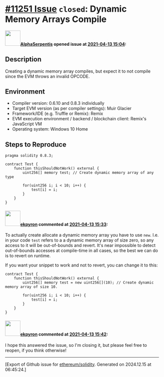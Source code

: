 # [\#11251 Issue](https://github.com/ethereum/solidity/issues/11251) `closed`: Dynamic Memory Arrays Compile

#### <img src="https://avatars.githubusercontent.com/u/37189157?u=a51bad3c03843ad817009869048fedf4b044f012&v=4" width="50">[AlphaSerpentis](https://github.com/AlphaSerpentis) opened issue at [2021-04-13 15:04](https://github.com/ethereum/solidity/issues/11251):

## Description

Creating a dynamic memory array compiles, but expect it to not compile since the EVM throws an invalid OPCODE.

## Environment

- Compiler version: 0.6.10 and 0.8.3 individually
- Target EVM version (as per compiler settings): Muir Glacier
- Framework/IDE (e.g. Truffle or Remix): Remix
- EVM execution environment / backend / blockchain client: Remix's JavaScript VM
- Operating system: Windows 10 Home

## Steps to Reproduce

```solidity
pragma solidity 0.8.3;

contract Test {
    function thisShouldNotWork() external {
        uint256[] memory test; // Create dynamic memory array of any type
        
        for(uint256 i; i < 10; i++) {
            test[i] = i;
        }
    }
}
```


#### <img src="https://avatars.githubusercontent.com/u/1347491?v=4" width="50">[ekpyron](https://github.com/ekpyron) commented at [2021-04-13 15:33](https://github.com/ethereum/solidity/issues/11251#issuecomment-818831555):

To actually create allocate a dynamic memory array you have to use ``new``.
I.e. in your code ``test`` refers to a a dynamic memory array of size zero, so any access to it will be out-of-bounds and revert.
It's near impossible to detect out-of-bounds accesses at compile-time in all cases, so the best we can do is to revert on runtime.

If you want your snippet to work and not to revert, you can change it to this:
```solidity
contract Test {
    function thisShouldNotWork() external {
        uint256[] memory test = new uint256[](10); // Create dynamic memory array of size 10.
        
        for(uint256 i; i < 10; i++) {
            test[i] = i;
        }
    }
}
```

#### <img src="https://avatars.githubusercontent.com/u/1347491?v=4" width="50">[ekpyron](https://github.com/ekpyron) commented at [2021-04-13 15:42](https://github.com/ethereum/solidity/issues/11251#issuecomment-818838432):

I hope this answered the issue, so I'm closing it, but please feel free to reopen, if you think otherwise!


-------------------------------------------------------------------------------



[Export of Github issue for [ethereum/solidity](https://github.com/ethereum/solidity). Generated on 2024.12.15 at 06:45:24.]
